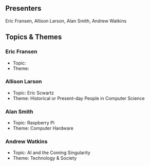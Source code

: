 ## Presenters

Eric Fransen, Allison Larson, Alan Smith, Andrew Watkins

## Topics & Themes

### Eric Fransen

* Topic:
* Theme:

### Allison Larson

* Topic: Eric Scwartz
* Theme: Historical or Present-day People in Computer Science


### Alan Smith

* Topic: Raspberry Pi
* Theme: Computer Hardware

### Andrew Watkins

* Topic: AI and the Coming Singularity
* Theme: Technology & Society

